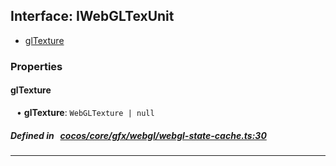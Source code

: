 ## Interface: IWebGLTexUnit

- [glTexture](#glTexture)

### Properties

#### glTexture

<div style="margin-left: 10px;">


• **glTexture**: ``WebGLTexture | null``

</div>

##### Defined in &nbsp;   [cocos/core/gfx/webgl/webgl-state-cache.ts:30](https://github.com/cocos-creator/engine/blob/c7bf6b8a9/cocos/core/gfx/webgl/webgl-state-cache.ts#L30)&nbsp;
___

